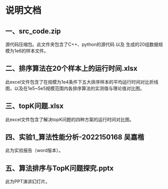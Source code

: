 # 说明文档

## 一、src_code.zip

源代码压缩包。此文件夹包含了C++、python的源代码  以及  生成的20组数据规模为1e6的样本文件。

## 二、排序算法在20个样本上的运行时间.xlsx

此excel文件包含了在规模为1e4条件下五大排序样本的平均运行时间对比折线图，以及在1e5~5e5规模范围内各排序算法的实测值与理论值对比图。

## 三、topK问题.xlsx

此excel文件包含了解决topK问题的四种方案的运行时间对比图。

## 四、实验1_算法性能分析-2022150168 吴嘉楷

此为实验报告（word版本）。

## 五、算法排序与TopK问题探究.pptx

此为PPT演讲幻灯片。
